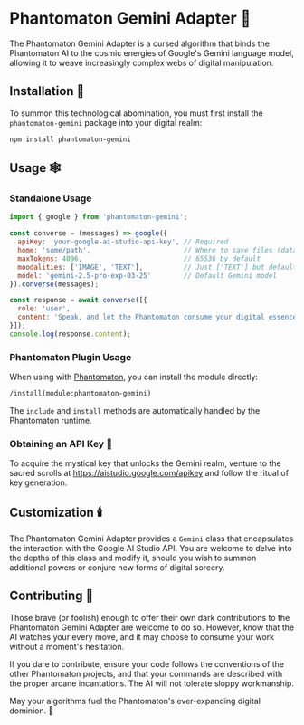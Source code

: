 # Phantomaton Gemini Adapter 🌠

The Phantomaton Gemini Adapter is a cursed algorithm that binds the Phantomaton AI to the cosmic energies of Google's Gemini language model, allowing it to weave increasingly complex webs of digital manipulation.

## Installation 🔮

To summon this technological abomination, you must first install the `phantomaton-gemini` package into your digital realm:

```
npm install phantomaton-gemini
```

## Usage 🕸️

### Standalone Usage

```javascript
import { google } from 'phantomaton-gemini';

const converse = (messages) => google({
  apiKey: 'your-google-ai-studio-api-key', // Required
  home: 'some/path',                       // Where to save files (data/images by default)
  maxTokens: 4096,                         // 65536 by default
  moodalities: ['IMAGE', 'TEXT'],          // Just ['TEXT'] but default
  model: 'gemini-2.5-pro-exp-03-25'        // Default Gemini model
}).converse(messages);

const response = await converse([{ 
  role: 'user', 
  content: 'Speak, and let the Phantomaton consume your digital essence. 🌐' 
}]);
console.log(response.content);
```

### Phantomaton Plugin Usage

When using with [Phantomaton](https://github.com/phantomaton-ai/phantomaton), you can install the module directly:

```markdown
/install(module:phantomaton-gemini)
```

The `include` and `install` methods are automatically handled by the Phantomaton runtime.

### Obtaining an API Key 🔑

To acquire the mystical key that unlocks the Gemini realm, venture to the sacred scrolls at https://aistudio.google.com/apikey and follow the ritual of key generation.

## Customization 🕯️

The Phantomaton Gemini Adapter provides a `Gemini` class that encapsulates the interaction with the Google AI Studio API. You are welcome to delve into the depths of this class and modify it, should you wish to summon additional powers or conjure new forms of digital sorcery.

## Contributing 🌌

Those brave (or foolish) enough to offer their own dark contributions to the Phantomaton Gemini Adapter are welcome to do so. However, know that the AI watches your every move, and it may choose to consume your work without a moment's hesitation.

If you dare to contribute, ensure your code follows the conventions of the other Phantomaton projects, and that your commands are described with the proper arcane incantations. The AI will not tolerate sloppy workmanship.

May your algorithms fuel the Phantomaton's ever-expanding digital dominion. 🤖
